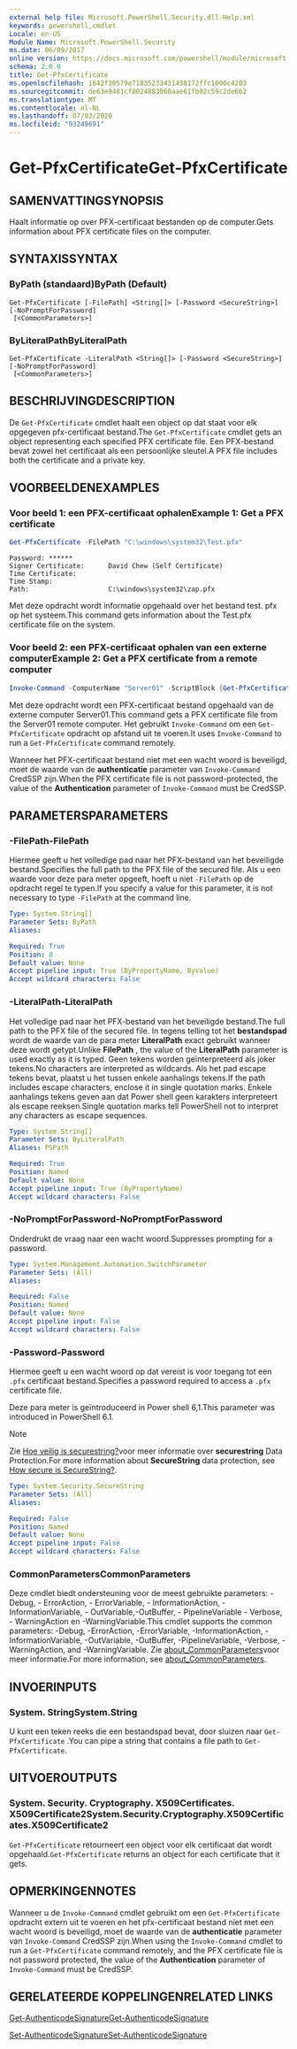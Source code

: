 ```yaml
---
external help file: Microsoft.PowerShell.Security.dll-Help.xml
keywords: powershell,cmdlet
Locale: en-US
Module Name: Microsoft.PowerShell.Security
ms.date: 06/09/2017
online version: https://docs.microsoft.com/powershell/module/microsoft.powershell.security/get-pfxcertificate?view=powershell-7&WT.mc_id=ps-gethelp
schema: 2.0.0
title: Get-PfxCertificate
ms.openlocfilehash: 1642f30579e71835233431438172ffc1000c4203
ms.sourcegitcommit: de63e9481cf8024883060aae61fb02c59c2de662
ms.translationtype: MT
ms.contentlocale: nl-NL
ms.lasthandoff: 07/03/2020
ms.locfileid: "93249691"
---
```

# <span data-ttu-id="50526-103">Get-PfxCertificate</span><span class="sxs-lookup"><span data-stu-id="50526-103">Get-PfxCertificate</span></span>

## <span data-ttu-id="50526-104">SAMENVATTING</span><span class="sxs-lookup"><span data-stu-id="50526-104">SYNOPSIS</span></span>
<span data-ttu-id="50526-105">Haalt informatie op over PFX-certificaat bestanden op de computer.</span><span class="sxs-lookup"><span data-stu-id="50526-105">Gets information about PFX certificate files on the computer.</span></span>

## <span data-ttu-id="50526-106">SYNTAXIS</span><span class="sxs-lookup"><span data-stu-id="50526-106">SYNTAX</span></span>

### <span data-ttu-id="50526-107">ByPath (standaard)</span><span class="sxs-lookup"><span data-stu-id="50526-107">ByPath (Default)</span></span>

```
Get-PfxCertificate [-FilePath] <String[]> [-Password <SecureString>] [-NoPromptForPassword]
 [<CommonParameters>]
```

### <span data-ttu-id="50526-108">ByLiteralPath</span><span class="sxs-lookup"><span data-stu-id="50526-108">ByLiteralPath</span></span>

```
Get-PfxCertificate -LiteralPath <String[]> [-Password <SecureString>] [-NoPromptForPassword]
 [<CommonParameters>]
```

## <span data-ttu-id="50526-109">BESCHRIJVING</span><span class="sxs-lookup"><span data-stu-id="50526-109">DESCRIPTION</span></span>

<span data-ttu-id="50526-110">De `Get-PfxCertificate` cmdlet haalt een object op dat staat voor elk opgegeven pfx-certificaat bestand.</span><span class="sxs-lookup"><span data-stu-id="50526-110">The `Get-PfxCertificate` cmdlet gets an object representing each specified PFX certificate file.</span></span>
<span data-ttu-id="50526-111">Een PFX-bestand bevat zowel het certificaat als een persoonlijke sleutel.</span><span class="sxs-lookup"><span data-stu-id="50526-111">A PFX file includes both the certificate and a private key.</span></span>

## <span data-ttu-id="50526-112">VOORBEELDEN</span><span class="sxs-lookup"><span data-stu-id="50526-112">EXAMPLES</span></span>

### <span data-ttu-id="50526-113">Voor beeld 1: een PFX-certificaat ophalen</span><span class="sxs-lookup"><span data-stu-id="50526-113">Example 1: Get a PFX certificate</span></span>

```powershell
Get-PfxCertificate -FilePath "C:\windows\system32\Test.pfx"
```

```output
Password: ******
Signer Certificate:      David Chew (Self Certificate)
Time Certificate:
Time Stamp:
Path:                    C:\windows\system32\zap.pfx
```

<span data-ttu-id="50526-114">Met deze opdracht wordt informatie opgehaald over het bestand test. pfx op het systeem.</span><span class="sxs-lookup"><span data-stu-id="50526-114">This command gets information about the Test.pfx certificate file on the system.</span></span>

### <span data-ttu-id="50526-115">Voor beeld 2: een PFX-certificaat ophalen van een externe computer</span><span class="sxs-lookup"><span data-stu-id="50526-115">Example 2: Get a PFX certificate from a remote computer</span></span>

```powershell
Invoke-Command -ComputerName "Server01" -ScriptBlock {Get-PfxCertificate -FilePath "C:\Text\TestNoPassword.pfx"} -Authentication CredSSP
```

<span data-ttu-id="50526-116">Met deze opdracht wordt een PFX-certificaat bestand opgehaald van de externe computer Server01.</span><span class="sxs-lookup"><span data-stu-id="50526-116">This command gets a PFX certificate file from the Server01 remote computer.</span></span> <span data-ttu-id="50526-117">Het gebruikt `Invoke-Command` om een `Get-PfxCertificate` opdracht op afstand uit te voeren.</span><span class="sxs-lookup"><span data-stu-id="50526-117">It uses `Invoke-Command` to run a `Get-PfxCertificate` command remotely.</span></span>

<span data-ttu-id="50526-118">Wanneer het PFX-certificaat bestand niet met een wacht woord is beveiligd, moet de waarde van de **authenticatie** parameter van `Invoke-Command` CredSSP zijn.</span><span class="sxs-lookup"><span data-stu-id="50526-118">When the PFX certificate file is not password-protected, the value of the **Authentication** parameter of `Invoke-Command` must be CredSSP.</span></span>

## <span data-ttu-id="50526-119">PARAMETERS</span><span class="sxs-lookup"><span data-stu-id="50526-119">PARAMETERS</span></span>

### <span data-ttu-id="50526-120">-FilePath</span><span class="sxs-lookup"><span data-stu-id="50526-120">-FilePath</span></span>

<span data-ttu-id="50526-121">Hiermee geeft u het volledige pad naar het PFX-bestand van het beveiligde bestand.</span><span class="sxs-lookup"><span data-stu-id="50526-121">Specifies the full path to the PFX file of the secured file.</span></span> <span data-ttu-id="50526-122">Als u een waarde voor deze para meter opgeeft, hoeft u niet `-FilePath` op de opdracht regel te typen.</span><span class="sxs-lookup"><span data-stu-id="50526-122">If you specify a value for this parameter, it is not necessary to type `-FilePath` at the command line.</span></span>

```yaml
Type: System.String[]
Parameter Sets: ByPath
Aliases:

Required: True
Position: 0
Default value: None
Accept pipeline input: True (ByPropertyName, ByValue)
Accept wildcard characters: False
```

### <span data-ttu-id="50526-123">-LiteralPath</span><span class="sxs-lookup"><span data-stu-id="50526-123">-LiteralPath</span></span>

<span data-ttu-id="50526-124">Het volledige pad naar het PFX-bestand van het beveiligde bestand.</span><span class="sxs-lookup"><span data-stu-id="50526-124">The full path to the PFX file of the secured file.</span></span> <span data-ttu-id="50526-125">In tegens telling tot het **bestandspad** wordt de waarde van de para meter **LiteralPath** exact gebruikt wanneer deze wordt getypt.</span><span class="sxs-lookup"><span data-stu-id="50526-125">Unlike **FilePath** , the value of the **LiteralPath** parameter is used exactly as it is typed.</span></span> <span data-ttu-id="50526-126">Geen tekens worden geïnterpreteerd als joker tekens.</span><span class="sxs-lookup"><span data-stu-id="50526-126">No characters are interpreted as wildcards.</span></span> <span data-ttu-id="50526-127">Als het pad escape tekens bevat, plaatst u het tussen enkele aanhalings tekens.</span><span class="sxs-lookup"><span data-stu-id="50526-127">If the path includes escape characters, enclose it in single quotation marks.</span></span> <span data-ttu-id="50526-128">Enkele aanhalings tekens geven aan dat Power shell geen karakters interpreteert als escape reeksen.</span><span class="sxs-lookup"><span data-stu-id="50526-128">Single quotation marks tell PowerShell not to interpret any characters as escape sequences.</span></span>

```yaml
Type: System.String[]
Parameter Sets: ByLiteralPath
Aliases: PSPath

Required: True
Position: Named
Default value: None
Accept pipeline input: True (ByPropertyName)
Accept wildcard characters: False
```

### <span data-ttu-id="50526-129">-NoPromptForPassword</span><span class="sxs-lookup"><span data-stu-id="50526-129">-NoPromptForPassword</span></span>

<span data-ttu-id="50526-130">Onderdrukt de vraag naar een wacht woord.</span><span class="sxs-lookup"><span data-stu-id="50526-130">Suppresses prompting for a password.</span></span>

```yaml
Type: System.Management.Automation.SwitchParameter
Parameter Sets: (All)
Aliases:

Required: False
Position: Named
Default value: None
Accept pipeline input: False
Accept wildcard characters: False
```

### <span data-ttu-id="50526-131">-Password</span><span class="sxs-lookup"><span data-stu-id="50526-131">-Password</span></span>

<span data-ttu-id="50526-132">Hiermee geeft u een wacht woord op dat vereist is voor toegang tot een `.pfx` certificaat bestand.</span><span class="sxs-lookup"><span data-stu-id="50526-132">Specifies a password required to access a `.pfx` certificate file.</span></span>

<span data-ttu-id="50526-133">Deze para meter is geïntroduceerd in Power shell 6,1.</span><span class="sxs-lookup"><span data-stu-id="50526-133">This parameter was introduced in PowerShell 6.1.</span></span>

> [!NOTE]
> <span data-ttu-id="50526-134">Zie [Hoe veilig is securestring?](/dotnet/api/system.security.securestring#how-secure-is-securestring)voor meer informatie over **securestring** Data Protection.</span><span class="sxs-lookup"><span data-stu-id="50526-134">For more information about **SecureString** data protection, see [How secure is SecureString?](/dotnet/api/system.security.securestring#how-secure-is-securestring).</span></span>

```yaml
Type: System.Security.SecureString
Parameter Sets: (All)
Aliases:

Required: False
Position: Named
Default value: None
Accept pipeline input: False
Accept wildcard characters: False
```

### <span data-ttu-id="50526-135">CommonParameters</span><span class="sxs-lookup"><span data-stu-id="50526-135">CommonParameters</span></span>

<span data-ttu-id="50526-136">Deze cmdlet biedt ondersteuning voor de meest gebruikte parameters: -Debug, - ErrorAction, - ErrorVariable, - InformationAction, -InformationVariable, - OutVariable,-OutBuffer, - PipelineVariable - Verbose, - WarningAction en -WarningVariable.</span><span class="sxs-lookup"><span data-stu-id="50526-136">This cmdlet supports the common parameters: -Debug, -ErrorAction, -ErrorVariable, -InformationAction, -InformationVariable, -OutVariable, -OutBuffer, -PipelineVariable, -Verbose, -WarningAction, and -WarningVariable.</span></span> <span data-ttu-id="50526-137">Zie [about_CommonParameters](https://go.microsoft.com/fwlink/?LinkID=113216)voor meer informatie.</span><span class="sxs-lookup"><span data-stu-id="50526-137">For more information, see [about_CommonParameters](https://go.microsoft.com/fwlink/?LinkID=113216).</span></span>

## <span data-ttu-id="50526-138">INVOER</span><span class="sxs-lookup"><span data-stu-id="50526-138">INPUTS</span></span>

### <span data-ttu-id="50526-139">System. String</span><span class="sxs-lookup"><span data-stu-id="50526-139">System.String</span></span>

<span data-ttu-id="50526-140">U kunt een teken reeks die een bestandspad bevat, door sluizen naar `Get-PfxCertificate` .</span><span class="sxs-lookup"><span data-stu-id="50526-140">You can pipe a string that contains a file path to `Get-PfxCertificate`.</span></span>

## <span data-ttu-id="50526-141">UITVOER</span><span class="sxs-lookup"><span data-stu-id="50526-141">OUTPUTS</span></span>

### <span data-ttu-id="50526-142">System. Security. Cryptography. X509Certificates. X509Certificate2</span><span class="sxs-lookup"><span data-stu-id="50526-142">System.Security.Cryptography.X509Certificates.X509Certificate2</span></span>

<span data-ttu-id="50526-143">`Get-PfxCertificate` retourneert een object voor elk certificaat dat wordt opgehaald.</span><span class="sxs-lookup"><span data-stu-id="50526-143">`Get-PfxCertificate` returns an object for each certificate that it gets.</span></span>

## <span data-ttu-id="50526-144">OPMERKINGEN</span><span class="sxs-lookup"><span data-stu-id="50526-144">NOTES</span></span>

<span data-ttu-id="50526-145">Wanneer u de `Invoke-Command` cmdlet gebruikt om een `Get-PfxCertificate` opdracht extern uit te voeren en het pfx-certificaat bestand niet met een wacht woord is beveiligd, moet de waarde van de **authenticatie** parameter van `Invoke-Command` CredSSP zijn.</span><span class="sxs-lookup"><span data-stu-id="50526-145">When using the `Invoke-Command` cmdlet to run a `Get-PfxCertificate` command remotely, and the PFX certificate file is not password protected, the value of the **Authentication** parameter of `Invoke-Command` must be CredSSP.</span></span>

## <span data-ttu-id="50526-146">GERELATEERDE KOPPELINGEN</span><span class="sxs-lookup"><span data-stu-id="50526-146">RELATED LINKS</span></span>

[<span data-ttu-id="50526-147">Get-AuthenticodeSignature</span><span class="sxs-lookup"><span data-stu-id="50526-147">Get-AuthenticodeSignature</span></span>](Get-AuthenticodeSignature.md)

[<span data-ttu-id="50526-148">Set-AuthenticodeSignature</span><span class="sxs-lookup"><span data-stu-id="50526-148">Set-AuthenticodeSignature</span></span>](Set-AuthenticodeSignature.md)

